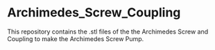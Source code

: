 # Archimedes_Screw_Coupling
This repository contains the .stl files of the the Archimedes Screw and Coupling to make the Archimedes Screw Pump.
